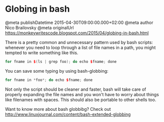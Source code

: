 # Globing in bash

@meta publishDatetime 2015-04-30T09:00:00.000+02:00
@meta author Nico Brailovsky
@meta originalUrl https://monkeywritescode.blogspot.com/2015/04/globing-in-bash.html

There is a pretty common and unnecessary pattern used by bash scripts: whenever you need to loop through a list of file names in a path, you might tempted to write something like this.

```c++
for fname in $(ls | grep foo); do echo $fname; done
```

You can save some typing by using bash-globbing:

```c++
for fname in *foo*; do echo $fname; done
```

Not only the script should be cleaner and faster, bash will take care of properly expanding the file names and you won't have to worry about things like filenames with spaces. This should also be portable to other shells too.

Want to know more about bash globbibg? Check out http://www.linuxjournal.com/content/bash-extended-globbing

